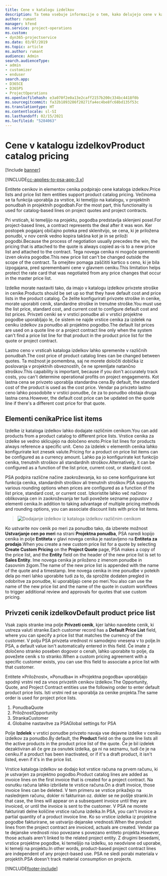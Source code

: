 ```yaml
---
title: Cene v katalogu izdelkov
description: Ta tema vsebuje informacije o tem, kako delujejo cene v katalogu izdelkov v aplikaciji Dynamics 365 Project Service Automation (PSA).
author: rumant
manager: kfend
ms.service: project-operations
ms.custom:
- dyn365-projectservice
ms.date: 03/07/2019
ms.topic: article
ms.author: rumant
audience: Admin
search.audienceType:
- admin
- customizer
- enduser
search.app:
- D365CE
- D365PS
- ProjectOperations
ms.openlocfilehash: e3a070f2e0a13e2caff2157b200c334bc4418f0b
ms.sourcegitcommit: fa32b1893286f20271fa4ec4be8fc68bd135f53c
ms.translationtype: HT
ms.contentlocale: sl-SI
ms.lasthandoff: 02/15/2021
ms.locfileid: "5284063"
---
```

# <a name="product-catalog-pricing"></a><span data-ttu-id="fa2bc-103">Cene v katalogu izdelkov</span><span class="sxs-lookup"><span data-stu-id="fa2bc-103">Product catalog pricing</span></span> 

[!include [banner](../includes/psa-now-project-operations.md)]

[!INCLUDE[cc-applies-to-psa-app-3.x](../includes/cc-applies-to-psa-app-3x.md)]


<span data-ttu-id="fa2bc-104">Entitete cenikov in elementov cenika podpirajo cene kataloga izdelkov.</span><span class="sxs-lookup"><span data-stu-id="fa2bc-104">Price lists and price list item entities support product catalog pricing.</span></span> <span data-ttu-id="fa2bc-105">Večinoma se ta funkcija uporablja za vrstice, ki temeljijo na katalogu, v projektnih ponudbah in projektnih pogodbah.</span><span class="sxs-lookup"><span data-stu-id="fa2bc-105">For the most part, this functionality is used for catalog-based lines on project quotes and project contracts.</span></span>

<span data-ttu-id="fa2bc-106">Pri vrsticah, ki temeljijo na projektu, pogodba predstavlja sklenjeni posel.</span><span class="sxs-lookup"><span data-stu-id="fa2bc-106">For project-based lines, a contract represents the deal after it was won.</span></span> <span data-ttu-id="fa2bc-107">Ker postopek pogajanj običajno poteka pred sklenitvijo, se cena, ki je priložena ponudbi, v nov cenik vedno kopira takšna kot je in se priloži pogodbi.</span><span class="sxs-lookup"><span data-stu-id="fa2bc-107">Because the process of negotiation usually precedes the win, the pricing that is attached to the quote is always copied as-is to a new price list and attached to the contract.</span></span> <span data-ttu-id="fa2bc-108">Tega novega cenika ni mogoče spremeniti izven okvira pogodbe.</span><span class="sxs-lookup"><span data-stu-id="fa2bc-108">This new price list can't be changed outside the scope of the contract.</span></span> <span data-ttu-id="fa2bc-109">Ta omejitev pomaga zaščititi kartico s ceno, ki je bila izpogajana, pred spremembami cene v glavnem ceniku.</span><span class="sxs-lookup"><span data-stu-id="fa2bc-109">This limitation helps protect the rate card that was negotiated from any price changes that occur in the master price list.</span></span>

<span data-ttu-id="fa2bc-110">Izdelke morate nastaviti tako, da imajo v katalogu izdelkov privzete stroške in cenike.</span><span class="sxs-lookup"><span data-stu-id="fa2bc-110">Products should be set up so that they have default cost and price lists in the product catalog.</span></span> <span data-ttu-id="fa2bc-111">Če želite konfigurirati privzete stroške in cenike, morate uporabiti cenik, standardne stroške in trenutne stroške.</span><span class="sxs-lookup"><span data-stu-id="fa2bc-111">You must use the list price, standard cost, and current cost to configure default cost and list prices.</span></span> <span data-ttu-id="fa2bc-112">Privzeti ceniki se v vrstici ponudbe ali v vrstici projektne pogodbe uporabljajo le, če sistem ne najde vrstice cenika za izdelek na ceniku izdelkov za ponudbo ali projektno pogodbo.</span><span class="sxs-lookup"><span data-stu-id="fa2bc-112">The default list prices are used on a quote line or a project contract line only when the system can't find a price list line for that product in the product price list for the quote or project contract.</span></span>

<span data-ttu-id="fa2bc-113">Lastno ceno v vrsticah kataloga izdelkov lahko spremenite v različnih ponudbah.</span><span class="sxs-lookup"><span data-stu-id="fa2bc-113">The cost price of product catalog lines can be changed between quotes.</span></span> <span data-ttu-id="fa2bc-114">Ta možnost je pomembna, saj ne morete določiti dobička iz poslovanja v projektnih obveznostih, če ne spremljate natančno stroškov.</span><span class="sxs-lookup"><span data-stu-id="fa2bc-114">This capability is important, because if you don't accurately track costs, you can't determine operational profits on project engagements.</span></span> <span data-ttu-id="fa2bc-115">Kot lastna cena se privzeto uporablja standardna cena.</span><span class="sxs-lookup"><span data-stu-id="fa2bc-115">By default, the standard cost of the product is used as the cost price.</span></span> <span data-ttu-id="fa2bc-116">Vendar pa privzeto lastno ceno lahko posodobite v vrstici ponudbe, če za to ponudbo obstaja druga lastna cena.</span><span class="sxs-lookup"><span data-stu-id="fa2bc-116">However, the default cost price can be updated on the quote line if there's a different cost price for that quote.</span></span>

## <a name="price-list-items"></a><span data-ttu-id="fa2bc-117">Elementi cenika</span><span class="sxs-lookup"><span data-stu-id="fa2bc-117">Price list items</span></span>

<span data-ttu-id="fa2bc-118">Izdelke iz kataloga izdelkov lahko dodajate različnim cenikom.</span><span class="sxs-lookup"><span data-stu-id="fa2bc-118">You can add products from a product catalog to different price lists.</span></span> <span data-ttu-id="fa2bc-119">Vrstice cenika za izdelke se vedno sklicujejo na določeno enoto.</span><span class="sxs-lookup"><span data-stu-id="fa2bc-119">Price list lines for products always reference a specific unit.</span></span> <span data-ttu-id="fa2bc-120">Ceno za izdelek v elementih cenika lahko konfigurirate kot znesek valute.</span><span class="sxs-lookup"><span data-stu-id="fa2bc-120">Pricing for a product on price list items can be configured as a currency amount.</span></span> <span data-ttu-id="fa2bc-121">Lahko pa jo konfigurirate kot funkcijo cenika, trenutnih stroškov ali standardnih stroškov.</span><span class="sxs-lookup"><span data-stu-id="fa2bc-121">Alternatively, it can be configured as a function of the list price, current cost, or standard cost.</span></span>

<span data-ttu-id="fa2bc-122">PSA podpira različne načine zaokroževanja, ko so cene konfigurirane kot funkcija cenika, standardnih stroškov ali trenutnih stroškov.</span><span class="sxs-lookup"><span data-stu-id="fa2bc-122">PSA supports various rounding options when prices are configured as a function of the list price, standard cost, or current cost.</span></span> <span data-ttu-id="fa2bc-123">Izkoristite lahko več načinov oblikovanja cen in zaokroževanja ter tudi povežete sezname popustov z elementi cenika.</span><span class="sxs-lookup"><span data-stu-id="fa2bc-123">In addition to taking advantage of multiple pricing methods and rounding options, you can associate discount lists with price list items.</span></span> 

> ![Dodajanje izdelkov iz kataloga izdelkov različnim cenikom](media/basic-guide-16.png)

<span data-ttu-id="fa2bc-125">Ko ustvarite nov cenik po meri za ponudbo tako, da izberete možnost **Ustvarjanje cen po meri** na strani **Projektna ponudba**, PSA naredi kopijo cenika in polje **Entiteta** v glavi novega cenika je nastavljeno na **Entiteta za prodajo**.</span><span class="sxs-lookup"><span data-stu-id="fa2bc-125">When you create a new custom price list for a quote by selecting **Create Custom Pricing** on the **Project Quote** page, PSA makes a copy of the price list, and the **Entity** field on the header of the new price list is set to **Sales Entity**.</span></span> <span data-ttu-id="fa2bc-126">Ime novega cenika je priloženo z imenom ponudbe in časovnim žigom.</span><span class="sxs-lookup"><span data-stu-id="fa2bc-126">The name of the new price list is appended with the name of the quote and a timestamp.</span></span> <span data-ttu-id="fa2bc-127">Ime novega cenika in ime ponudbe v potekih dela po meri lahko uporabite tudi za to, da sprožite dodaten pregled in odobritve za ponudbe, ki uporabljajo cene po meri.</span><span class="sxs-lookup"><span data-stu-id="fa2bc-127">You also can use the name of the new price list and the name of the quote in custom workflows to trigger additional review and approvals for quotes that use custom pricing.</span></span>

 
## <a name="default-product-price-list"></a><span data-ttu-id="fa2bc-128">Privzeti cenik izdelkov</span><span class="sxs-lookup"><span data-stu-id="fa2bc-128">Default product price list</span></span>
<span data-ttu-id="fa2bc-129">Vsak zapis stranke ima polje **Privzeti cenik**, kjer lahko navedete cenik, ki ustreza valuti stranke.</span><span class="sxs-lookup"><span data-stu-id="fa2bc-129">Each customer record has a **Default Price List** field, where you can specify a price list that matches the currency of the customer.</span></span> <span data-ttu-id="fa2bc-130">V polju PSA privzeta vrednost ni samodejno vnesena v to polje.</span><span class="sxs-lookup"><span data-stu-id="fa2bc-130">In PSA, a default value isn't automatically entered in this field.</span></span> <span data-ttu-id="fa2bc-131">Če imate z določeno stranko poseben dogovor o cenah, lahko uporabite to polje, da povežete cenik s to stranko.</span><span class="sxs-lookup"><span data-stu-id="fa2bc-131">When a custom pricing agreement with a specific customer exists, you can use this field to associate a price list with that customer.</span></span>

<span data-ttu-id="fa2bc-132">Entitete »Priložnost«, »Ponudba« in »Projektna pogodba« uporabljajo spodnji vrstni red za vnos privzetih cenikov izdelkov.</span><span class="sxs-lookup"><span data-stu-id="fa2bc-132">The Opportunity, Quote, and Project Contract entities use the following order to enter default product price lists.</span></span> <span data-ttu-id="fa2bc-133">Isti vrstni red se uporablja za cenike projekta.</span><span class="sxs-lookup"><span data-stu-id="fa2bc-133">The same order is used for project price lists.</span></span>

1.  <span data-ttu-id="fa2bc-134">Ponudba</span><span class="sxs-lookup"><span data-stu-id="fa2bc-134">Quote</span></span>
2.  <span data-ttu-id="fa2bc-135">Priložnost</span><span class="sxs-lookup"><span data-stu-id="fa2bc-135">Opportunity</span></span>
3.  <span data-ttu-id="fa2bc-136">Stranka</span><span class="sxs-lookup"><span data-stu-id="fa2bc-136">Customer</span></span>
4.  <span data-ttu-id="fa2bc-137">Globalne nastavitve za PSA</span><span class="sxs-lookup"><span data-stu-id="fa2bc-137">Global settings for PSA</span></span>

<span data-ttu-id="fa2bc-138">Polje **Izdelek** v vrstici ponudbe privzeto navaja vse dejavne izdelke v ceniku izdelkov za ponudbo.</span><span class="sxs-lookup"><span data-stu-id="fa2bc-138">By default, the **Product** field on the quote line lists all the active products in the product price list of the quote.</span></span> <span data-ttu-id="fa2bc-139">Če je bil izdelek dezaktiviran ali če gre za osnutek izdelka, ga ni na seznamu, tudi če je na ceniku.</span><span class="sxs-lookup"><span data-stu-id="fa2bc-139">If a product has been inactivated, or if it's a draft product, it isn't listed, even if it's in the price list.</span></span> 

<span data-ttu-id="fa2bc-140">Vrstice kataloga izdelkov se dodajo kot vrstice računa na prvem računu, ki je ustvarjen za projektno pogodbo.</span><span class="sxs-lookup"><span data-stu-id="fa2bc-140">Product catalog lines are added as invoice lines on the first invoice that is created for a project contract.</span></span> <span data-ttu-id="fa2bc-141">Na osnutku računa lahko izbrišete te vrstice računa.</span><span class="sxs-lookup"><span data-stu-id="fa2bc-141">On a draft invoice, those invoice lines can be deleted.</span></span> <span data-ttu-id="fa2bc-142">V tem primeru se vrstice prikažejo na naslednjem računu, dokler ni fakturiran oz. dokler se ne pošlje stranki.</span><span class="sxs-lookup"><span data-stu-id="fa2bc-142">In that case, the lines will appear on a subsequent invoice until they are invoiced, or until the invoice is sent to the customer.</span></span> <span data-ttu-id="fa2bc-143">V PSA ne morete fakturirati delne količine vrstice računa izdelka.</span><span class="sxs-lookup"><span data-stu-id="fa2bc-143">In PSA, you can't invoice a partial quantity of a product invoice line.</span></span> <span data-ttu-id="fa2bc-144">Ko so vrstice izdelka iz projektne pogodbe fakturirane, se ustvarijo dejanske vrednosti.</span><span class="sxs-lookup"><span data-stu-id="fa2bc-144">When the product lines from the project contract are invoiced, actuals are created.</span></span> <span data-ttu-id="fa2bc-145">Vendar pa te dejanske vrednosti niso povezane s povezano entiteto projekta.</span><span class="sxs-lookup"><span data-stu-id="fa2bc-145">However, those actuals aren't linked to the related project entity.</span></span> <span data-ttu-id="fa2bc-146">Z drugimi besedami, vrstice projektne pogodbe, ki temeljijo na izdelku, so neodvisne od uporabe, ki temelji na projektu.</span><span class="sxs-lookup"><span data-stu-id="fa2bc-146">In other words, product-based project contract lines are independent of any project-based use.</span></span> <span data-ttu-id="fa2bc-147">PSA ne sledi porabi materiala v projektih.</span><span class="sxs-lookup"><span data-stu-id="fa2bc-147">PSA doesn't track material consumption on projects.</span></span>


[!INCLUDE[footer-include](../includes/footer-banner.md)]